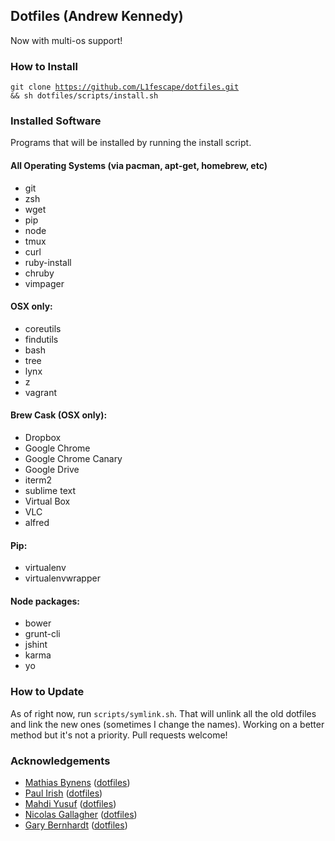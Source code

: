 ## Dotfiles (Andrew Kennedy)

Now with multi-os support! 

### How to Install
<code>git clone https://github.com/L1fescape/dotfiles.git && sh dotfiles/scripts/install.sh</code>

### Installed Software
Programs that will be installed by running the install script.

#### All Operating Systems (via pacman, apt-get, homebrew, etc)

* git
* zsh
* wget
* pip
* node
* tmux
* curl
* ruby-install
* chruby
* vimpager

#### OSX only:

* coreutils
* findutils
* bash
* tree
* lynx
* z
* vagrant

#### Brew Cask (OSX only):

* Dropbox
* Google Chrome
* Google Chrome Canary
* Google Drive
* iterm2
* sublime text
* Virtual Box
* VLC
* alfred

#### Pip:

* virtualenv
* virtualenvwrapper

#### Node packages:

* bower
* grunt-cli
* jshint
* karma
* yo

### How to Update

As of right now, run <code>scripts/symlink.sh</code>. That will unlink all the old dotfiles and link the
new ones (sometimes I change the names). Working on a better method but it's not a priority. Pull requests
welcome!

### Acknowledgements
* [Mathias Bynens](https://github.com/mathiasbynens) ([dotfiles](https://github.com/mathiasbynens/dotfiles))
* [Paul Irish](https://github.com/paulirish) ([dotfiles](https://github.com/paulirish/dotfiles))
* [Mahdi Yusuf](https://github.com/myusuf3) ([dotfiles](https://github.com/myusuf3/dotfiles))
* [Nicolas Gallagher](https://github.com/necolas) ([dotfiles](https://github.com/necolas/dotfiles))
* [Gary Bernhardt](https://github.com/garybernhardt) ([dotfiles](https://github.com/garybernhardt/dotfiles))
